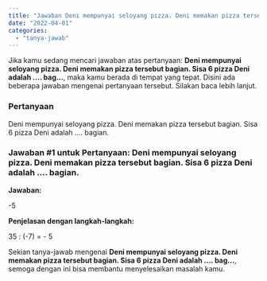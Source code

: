 ```yaml
---
title: "Jawaban Deni mempunyai seloyang pizza. Deni memakan pizza tersebut bagian. Sisa 6 pizza Deni adalah .... bag..."
date: "2022-04-01"
categories: 
  - "tanya-jawab"
---
```


Jika kamu sedang mencari jawaban atas pertanyaan: **Deni mempunyai seloyang pizza. Deni memakan pizza tersebut bagian. Sisa 6 pizza Deni adalah .... bag...**, maka kamu berada di tempat yang tepat. Disini ada beberapa jawaban mengenai pertanyaan tersebut. Silakan baca lebih lanjut.

### Pertanyaan

Deni mempunyai seloyang pizza. Deni memakan pizza tersebut bagian. Sisa 6 pizza Deni adalah .... bagian.​

### Jawaban #1 untuk Pertanyaan: Deni mempunyai seloyang pizza. Deni memakan pizza tersebut bagian. Sisa 6 pizza Deni adalah .... bagian.​

**Jawaban:**

\-5

**Penjelasan dengan langkah-langkah:**

35 : (-7) = - 5

Sekian tanya-jawab mengenai **Deni mempunyai seloyang pizza. Deni memakan pizza tersebut bagian. Sisa 6 pizza Deni adalah .... bag...**, semoga dengan ini bisa membantu menyelesaikan masalah kamu.
